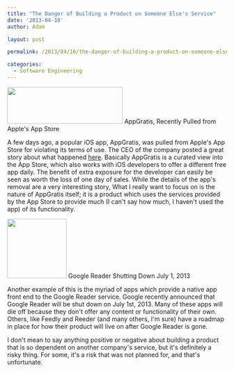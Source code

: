 ```yaml
---
title: "The Danger of Building a Product on Someone Else's Service"
date: '2013-04-10'
author: Adam

layout: post

permalink: /2013/04/10/the-danger-of-building-a-product-on-someone-elses-service/

categories:
  - Software Engineering
---
```

<img id="blogsy-1365619420392.69" alt="" src="http://45.55.182.154/wp-content/uploads/2013/04/wpid-Photo-Apr-10-2013-228-PM.jpg" width="265" height="84" />
AppGratis, Recently Pulled from Apple's App Store

A few days ago, a popular iOS app, AppGratis, was pulled from Apple's App Store
for violating its terms of use. The CEO of the company posted a great story
about what happened
[here](http://appgratis.com/blog/2013/04/09/appgratis-pulled-from-the-app-store-heres-the-full-story).
Basically AppGratis is a curated view into the App Store, which also works with
iOS developers to offer a different free app daily. The benefit of extra
exposure for the developer can easily be seen as worth the loss of one day of
sales. While the details of the app's removal are a very interesting story, What
I really want to focus on is the nature of AppGratis itself; it is a product
which uses the services provided by the App Store to provide much (I can't say
how much, I haven't used the app) of its functionality.

<img class="alignleft" id="blogsy-1365619420349.5767" alt="" src="http://45.55.182.154/wp-content/uploads/2013/04/wpid-Photo-Apr-10-2013-229-PM.jpg" width="136" height="136" />
Google Reader Shutting Down July 1, 2013

Another example of this is the myriad of apps which provide a native app front
end to the Google Reader service. Google recently announced that Google Reader
will be shut down on July 1st, 2013. Many of these apps will die off because
they don't offer any content or functionality of their own. Others, like Feedly
and Reeder (and many others, I'm sure) have a roadmap in place for how their
product will live on after Google Reader is gone.

I don't mean to say anything positive or negative about building a product that
is so dependent on another company's service, but it's definitely a risky thing.
For some, it's a risk that was not planned for, and that's unfortunate.
